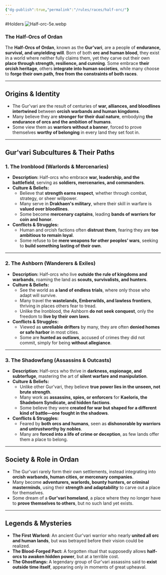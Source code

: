 ```yaml
---
{"dg-publish":true,"permalink":"/rules/races/half-orc/"}
---
```


#Holders
![Half-orc-5e.webp](/img/user/Images/Half-orc-5e.webp)
### **The Half-Orcs of Ordan**

The **Half-Orcs of Ordan**, known as the **Gur'vari**, are a people of **endurance, survival, and unyielding will**. Born of both **orc and human blood**, they exist in a world where neither fully claims them, yet they carve out their own **place through strength, resilience, and cunning**. Some embrace **their orcish heritage**, others **integrate into human societies**, while many choose to **forge their own path, free from the constraints of both races**.

---

## **Origins & Identity**

- The Gur'vari are the result of centuries of **war, alliances, and bloodlines intertwined** between **orcish warbands and human kingdoms**.
- Many believe they are **stronger for their dual nature**, embodying **the endurance of orcs and the ambition of humans**.
- Some view them as **warriors without a banner**, forced to prove themselves **worthy of belonging** in every land they set foot in.

---

## **Gur'vari Subcultures & Their Paths**

### **1. The Ironblood (Warlords & Mercenaries)**

- **Description:** Half-orcs who embrace **war, leadership, and the battlefield**, serving as **soldiers, mercenaries, and commanders**.
- **Culture & Beliefs:**
    - Believe that **strength earns respect**, whether through combat, strategy, or sheer willpower.
    - Many serve in **Drakhaen's military**, where their skill in warfare is **valued over bloodlines**.
    - Some become **mercenary captains**, leading **bands of warriors for coin and honor**.
- **Conflicts & Struggles:**
    - Human and orcish factions often **distrust them**, fearing they are **too ambitious to remain loyal**.
    - Some refuse to be **mere weapons for other peoples’ wars**, seeking to **build something lasting of their own**.

---

### **2. The Ashborn (Wanderers & Exiles)**

- **Description:** Half-orcs who live **outside the rule of kingdoms and warbands**, roaming the land as **scouts, survivalists, and hunters**.
- **Culture & Beliefs:**
    - See the world as **a land of endless trials**, where only those who adapt will survive.
    - Many travel the **wastelands, Emberwilds, and lawless frontiers**, thriving in places others fear to tread.
    - Unlike the Ironblood, the Ashborn **do not seek conquest**, only the freedom to **live by their own laws**.
- **Conflicts & Struggles:**
    - Viewed as **unreliable drifters** by many, they are often **denied homes or safe harbor** in most cities.
    - Some are **hunted as outlaws**, accused of crimes they did not commit, simply for being **without allegiance**.

---

### **3. The Shadowfang (Assassins & Outcasts)**

- **Description:** Half-orcs who thrive in **darkness, espionage, and subterfuge**, mastering the art of **silent warfare and manipulation**.
- **Culture & Beliefs:**
    - Unlike other Gur'vari, they believe **true power lies in the unseen, not brute strength**.
    - Many work as **assassins, spies, or enforcers** for **Kaeloris, the Shadeborn Syndicate, and hidden factions**.
    - Some believe they were **created for war but shaped for a different kind of battle—one fought in the shadows**.
- **Conflicts & Struggles:**
    - Feared by **both orcs and humans**, seen as **dishonorable by warriors and untrustworthy by nobles**.
    - Many are **forced into a life of crime or deception**, as few lands offer them a place to belong.

---

## **Society & Role in Ordan**

- The Gur'vari rarely form their own settlements, instead integrating into **orcish warbands, human cities, or mercenary companies**.
- Many become **adventurers, warlords, bounty hunters, or criminal masterminds**, using their **strength and adaptability** to carve out a place for themselves.
- Some dream of a **Gur'vari homeland**, a place where they no longer have to **prove themselves to others**, but no such land yet exists.

---

## **Legends & Mysteries**

- **The First Warlord:** An ancient Gur'vari warrior who nearly **united all orc and human lands**, but was betrayed before their vision could be realized.
- **The Blood-Forged Pact:** A forgotten ritual that supposedly allows **half-orcs to awaken hidden power**, but at a terrible cost.
- **The Ghostfangs:** A legendary group of Gur'vari assassins said to **exist outside time itself**, appearing only in moments of great upheaval.